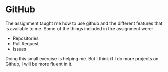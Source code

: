 # GitHub

The assignment taught me how to use github and the different features that is available to me. Some of the things included in the assignment were:
- Repositories
- Pull Request
- Issues

Doing this small exercise is helping me. But I think if I do more projects on Github, I will be more fluent in it.

